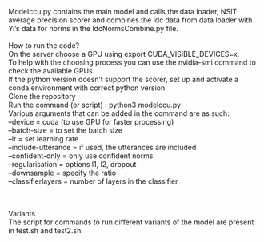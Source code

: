 Modelccu.py contains the main model and calls the data loader, NSIT average precision scorer and combines the ldc data from data loader with Yi’s data for norms in the ldcNormsCombine.py file.
<br />
<br />
How to run the code?<br />
On the server choose a GPU using export CUDA_VISIBLE_DEVICES=x. <br />
To help with the choosing process you can use the nvidia-smi command to check the available GPUs.<br />
If the python version doesn’t support the scorer, set up and activate a conda environment with correct python version <br />
Clone the repository <br />
Run the command (or script) : python3 modelccu.py  <br />
Various arguments that can be added in the command are as such: <br />
–device = cuda (to use GPU for faster processing) <br />
–batch-size = to set the batch size <br />
–lr = set learning rate <br />
–include-utterance = if used, the utterances are included <br />
–confident-only = only use confident norms <br />
–regularisation = options l1, l2, dropout <br />
–downsample = specify the ratio <br />
–classifierlayers = number of layers in the classifier <br />
<br /><br />

Variants <br />
The script for commands to run different variants of the model are present in test.sh and test2.sh. 
